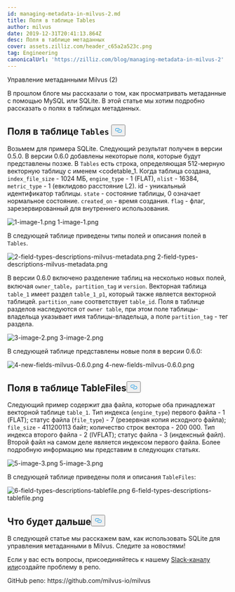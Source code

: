 ```yaml
---
id: managing-metadata-in-milvus-2.md
title: Поля в таблице Tables
author: milvus
date: 2019-12-31T20:41:13.864Z
desc: Поля в таблице метаданных
cover: assets.zilliz.com/header_c65a2a523c.png
tag: Engineering
canonicalUrl: 'https://zilliz.com/blog/managing-metadata-in-milvus-2'
---
```

<custom-h1>Управление метаданными Milvus (2)</custom-h1><p>В прошлом блоге мы рассказали о том, как просматривать метаданные с помощью MySQL или SQLite. В этой статье мы хотим подробно рассказать о полях в таблицах метаданных.</p>
<h2 id="Fields-in-the-codeTablescode-table" class="common-anchor-header">Поля в таблице <code translate="no">Tables</code> <button data-href="#Fields-in-the-codeTablescode-table" class="anchor-icon" translate="no">
      <svg translate="no"
        aria-hidden="true"
        focusable="false"
        height="20"
        version="1.1"
        viewBox="0 0 16 16"
        width="16"
      >
        <path
          fill="#0092E4"
          fill-rule="evenodd"
          d="M4 9h1v1H4c-1.5 0-3-1.69-3-3.5S2.55 3 4 3h4c1.45 0 3 1.69 3 3.5 0 1.41-.91 2.72-2 3.25V8.59c.58-.45 1-1.27 1-2.09C10 5.22 8.98 4 8 4H4c-.98 0-2 1.22-2 2.5S3 9 4 9zm9-3h-1v1h1c1 0 2 1.22 2 2.5S13.98 12 13 12H9c-.98 0-2-1.22-2-2.5 0-.83.42-1.64 1-2.09V6.25c-1.09.53-2 1.84-2 3.25C6 11.31 7.55 13 9 13h4c1.45 0 3-1.69 3-3.5S14.5 6 13 6z"
        ></path>
      </svg>
    </button></h2><p>Возьмем для примера SQLite. Следующий результат получен в версии 0.5.0. В версии 0.6.0 добавлены некоторые поля, которые будут представлены позже. В <code translate="no">Tables</code> есть строка, определяющая 512-мерную векторную таблицу с именем &lt;codetable_1</code>. Когда таблица создана, <code translate="no">index_file_size</code> - 1024 МБ, <code translate="no">engine_type</code> - 1 (FLAT), <code translate="no">nlist</code> - 16384, <code translate="no">metric_type</code> - 1 (евклидово расстояние L2). id - уникальный идентификатор таблицы. <code translate="no">state</code> - состояние таблицы, 0 означает нормальное состояние. <code translate="no">created_on</code> - время создания. <code translate="no">flag</code> - флаг, зарезервированный для внутреннего использования.</p>
<p>
  
   <span class="img-wrapper"> <img translate="no" src="https://assets.zilliz.com/1_image_1_be4ca78ccb.png" alt="1-image-1.png" class="doc-image" id="1-image-1.png" />
   </span> <span class="img-wrapper"> <span>1-image-1.png</span> </span></p>
<p>В следующей таблице приведены типы полей и описания полей в <code translate="no">Tables</code>.</p>
<p>
  
   <span class="img-wrapper"> <img translate="no" src="https://assets.zilliz.com/2_field_types_descriptions_milvus_metadata_d0b068c413.png" alt="2-field-types-descriptions-milvus-metadata.png" class="doc-image" id="2-field-types-descriptions-milvus-metadata.png" />
   </span> <span class="img-wrapper"> <span>2-field-types-descriptions-milvus-metadata.png</span> </span></p>
<p>В версии 0.6.0 включено разделение таблиц на несколько новых полей, включая <code translate="no">owner_table</code>，<code translate="no">partition_tag</code> и <code translate="no">version</code>. Векторная таблица <code translate="no">table_1</code> имеет раздел <code translate="no">table_1_p1</code>, который также является векторной таблицей. <code translate="no">partition_name</code> соответствует <code translate="no">table_id</code>. Поля в таблице разделов наследуются от <code translate="no">owner table</code>, при этом поле таблицы-владельца указывает имя таблицы-владельца, а поле <code translate="no">partition_tag</code> - тег раздела.</p>
<p>
  
   <span class="img-wrapper"> <img translate="no" src="https://assets.zilliz.com/3_image_2_a2a8bbc9ae.png" alt="3-image-2.png" class="doc-image" id="3-image-2.png" />
   </span> <span class="img-wrapper"> <span>3-image-2.png</span> </span></p>
<p>В следующей таблице представлены новые поля в версии 0.6.0:</p>
<p>
  
   <span class="img-wrapper"> <img translate="no" src="https://assets.zilliz.com/4_new_fields_milvus_0_6_0_bb82bfaadf.png" alt="4-new-fields-milvus-0.6.0.png" class="doc-image" id="4-new-fields-milvus-0.6.0.png" />
   </span> <span class="img-wrapper"> <span>4-new-fields-milvus-0.6.0.png</span> </span></p>
<h2 id="Fields-in-the-TableFiles-table" class="common-anchor-header">Поля в таблице TableFiles<button data-href="#Fields-in-the-TableFiles-table" class="anchor-icon" translate="no">
      <svg translate="no"
        aria-hidden="true"
        focusable="false"
        height="20"
        version="1.1"
        viewBox="0 0 16 16"
        width="16"
      >
        <path
          fill="#0092E4"
          fill-rule="evenodd"
          d="M4 9h1v1H4c-1.5 0-3-1.69-3-3.5S2.55 3 4 3h4c1.45 0 3 1.69 3 3.5 0 1.41-.91 2.72-2 3.25V8.59c.58-.45 1-1.27 1-2.09C10 5.22 8.98 4 8 4H4c-.98 0-2 1.22-2 2.5S3 9 4 9zm9-3h-1v1h1c1 0 2 1.22 2 2.5S13.98 12 13 12H9c-.98 0-2-1.22-2-2.5 0-.83.42-1.64 1-2.09V6.25c-1.09.53-2 1.84-2 3.25C6 11.31 7.55 13 9 13h4c1.45 0 3-1.69 3-3.5S14.5 6 13 6z"
        ></path>
      </svg>
    </button></h2><p>Следующий пример содержит два файла, которые оба принадлежат векторной таблице <code translate="no">table_1</code>. Тип индекса (<code translate="no">engine_type</code>) первого файла - 1 (FLAT); статус файла (<code translate="no">file_type</code>) - 7 (резервная копия исходного файла); <code translate="no">file_size</code> - 411200113 байт; количество строк вектора - 200 000. Тип индекса второго файла - 2 (IVFLAT); статус файла - 3 (индексный файл). Второй файл на самом деле является индексом первого файла. Более подробную информацию мы представим в следующих статьях.</p>
<p>
  
   <span class="img-wrapper"> <img translate="no" src="https://assets.zilliz.com/5_image_3_5e22c937ed.png" alt="5-image-3.png" class="doc-image" id="5-image-3.png" />
   </span> <span class="img-wrapper"> <span>5-image-3.png</span> </span></p>
<p>В следующей таблице приведены поля и описания <code translate="no">TableFiles</code>:</p>
<p>
  
   <span class="img-wrapper"> <img translate="no" src="https://assets.zilliz.com/6_field_types_descriptions_tablefile_7a7b57d715.png" alt="6-field-types-descriptions-tablefile.png" class="doc-image" id="6-field-types-descriptions-tablefile.png" />
   </span> <span class="img-wrapper"> <span>6-field-types-descriptions-tablefile.png</span> </span></p>
<h2 id="What’s-coming-next" class="common-anchor-header">Что будет дальше<button data-href="#What’s-coming-next" class="anchor-icon" translate="no">
      <svg translate="no"
        aria-hidden="true"
        focusable="false"
        height="20"
        version="1.1"
        viewBox="0 0 16 16"
        width="16"
      >
        <path
          fill="#0092E4"
          fill-rule="evenodd"
          d="M4 9h1v1H4c-1.5 0-3-1.69-3-3.5S2.55 3 4 3h4c1.45 0 3 1.69 3 3.5 0 1.41-.91 2.72-2 3.25V8.59c.58-.45 1-1.27 1-2.09C10 5.22 8.98 4 8 4H4c-.98 0-2 1.22-2 2.5S3 9 4 9zm9-3h-1v1h1c1 0 2 1.22 2 2.5S13.98 12 13 12H9c-.98 0-2-1.22-2-2.5 0-.83.42-1.64 1-2.09V6.25c-1.09.53-2 1.84-2 3.25C6 11.31 7.55 13 9 13h4c1.45 0 3-1.69 3-3.5S14.5 6 13 6z"
        ></path>
      </svg>
    </button></h2><p>В следующей статье мы расскажем вам, как использовать SQLite для управления метаданными в Milvus. Следите за новостями!</p>
<p>Если у вас есть вопросы, присоединяйтесь к нашему <a href="https://join.slack.com/t/milvusio/shared_invite/enQtNzY1OTQ0NDI3NjMzLWNmYmM1NmNjOTQ5MGI5NDhhYmRhMGU5M2NhNzhhMDMzY2MzNDdlYjM5ODQ5MmE3ODFlYzU3YjJkNmVlNDQ2ZTk">Slack-каналу или</a>создайте проблему в репо.</p>
<p>GitHub репо: https://github.com/milvus-io/milvus</p>
